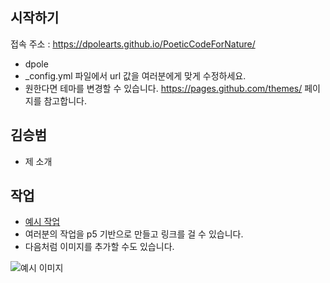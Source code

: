 ## 시작하기

접속 주소 : <https://dpolearts.github.io/PoeticCodeForNature/>
 * dpole
 * \_config.yml 파일에서 url 값을 여러분에게 맞게 수정하세요.
 * 원한다면 테마를 변경할 수 있습니다. <https://pages.github.com/themes/> 페이지를 참고합니다.


## 김승범
 * 제 소개

## 작업
 * [예시 작업](./example/)
 * 여러분의 작업을 p5 기반으로 만들고 링크를 걸 수 있습니다.
 * 다음처럼 이미지를 추가할 수도 있습니다.

 ![예시 이미지](./example_img.png)
